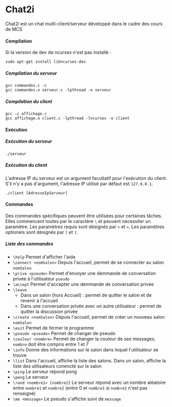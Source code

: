 # Chat2i

Chat2i est un chat multi-client/serveur développé dans le cadre des cours de MCS

#### Compilation
Si la version de dev de ncurses n'est pas installé :
```
sudo apt-get install libncurses-dev
```
##### Compilation du serveur
```
gcc commandes.c -c
gcc commandes.o serveur.c -lpthread -o serveur
```
##### Compilation du client
```
gcc -c affichage.c
gcc affichage.o client.c -lpthread -lncurses -o client
```

#### Exécution
##### Exécution du serveur
```
./serveur
```
##### Exécution du client
L'adresse IP du serveur est un argument facultatif pour l'exécution du client. S'il n'y a pas d'argument, l'adresse IP utilisé par défaut est `127.0.0.1`.
```
./client [AdresseIpServeur]
```

#### Commandes
Des commandes spécifiques peuvent être utilisées pour certaines tâches. Elles commencent toutes par le caractère `\` et peuvent nécessiter un paramètre.
Les paramètres requis sont désignés par `<` et `>`.
Les paramètres optionels sont désignés par `[` et `]`.
##### Liste des commandes 
* `\help` Permet d'afficher l'aide
* `\connect <nomSalon>` Depuis l'accueil, permet de se connecter au salon `nomSalon`
* `\prive <pseudo>` Permet d'envoyer une demmande de conversation privée à l'utilisateur `pseudo`
* `\accept` Permet d'accepter une demmande de conversation privée
* `\leave`
    * Dans un salon (hors Accueil) : permet de quitter le salon et de revenir à l'accueil
    * Dans une conversation privée avec un autre utilisateur : permet de quitter la discussion privée
* `\create <nomSalon>` Depuis l'accueil, permet de créer un nouveau salon `nomSalon`
* `\exit` Permet de fermer le programme
* `\pseudo <pseudo>` Permet de changer de pseudo
* `\couleur <nombre>` Permet de changer la couleur de ses messages, `nombre` doit être compris entre 1 et 7
* `\info` Donne des informations sur le salon dans lequel l'utilisateur se trouve
* `\list` Dans l'accueil, affiche la liste des salons. Dans un salon, affiche la liste des utilisateurs conencté sur le salon
* `\ping` Le serveur répond pong 
* `\pong` Le serveur  
* `\rand <nombre1> [nombre2]` Le serveur  répond avec un nombre aléatoire entre `nombre1` et `nombre2` (entre 0 et `nombre1` si `nombre2` n'est pas renseigné)
* `\me <message>` Le pseudo s'affiche suivi de `message` 
